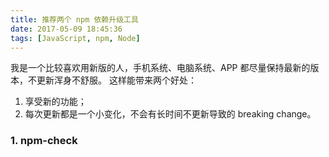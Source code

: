 ```yaml
---
title: 推荐两个 npm 依赖升级工具
date: 2017-05-09 18:45:36
tags: [JavaScript, npm, Node]
---
```


我是一个比较喜欢用新版的人，手机系统、电脑系统、APP 都尽量保持最新的版本，不更新浑身不舒服。
这样能带来两个好处：
<!-- more -->
  1. 享受新的功能；
  2. 每次更新都是一个小变化，不会有长时间不更新导致的 breaking change。

### 1. npm-check

